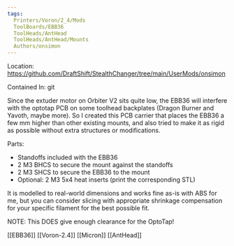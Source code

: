 ```yaml
---
tags:
  Printers/Voron/2_4/Mods
  ToolBoards/EBB36
  ToolHeads/AntHead
  ToolHeads/AntHead/Mounts
  Authors/onsimon
---
```



Location:  https://github.com/DraftShift/StealthChanger/tree/main/UserMods/onsimon

Contained In: git

Since the extuder motor on Orbiter V2 sits quite low, the EBB36 will interfere with the optotap PCB on some toolhead backplates (Dragon Burner and Yavoth, maybe more). So I created this PCB carrier that places the EBB36 a few mm higher than other existing mounts, and also tried to make it as rigid as possible without extra structures or modifications.

Parts:

- Standoffs included with the EBB36
- 2 M3 BHCS to secure the mount against the standoffs
- 2 M3 SHCS to secure the EBB36 to the mount
- Optional: 2 M3 5x4 heat inserts (print the corresponding STL)

It is modelled to real-world dimensions and works fine as-is with ABS for me, but you can consider slicing with appropriate shrinkage compensation for your specific filament for the best possible fit.

NOTE: This DOES give enough clearance for the OptoTap!

[[EBB36]] [[Voron-2.4]] [[Micron]] [[AntHead]] 
